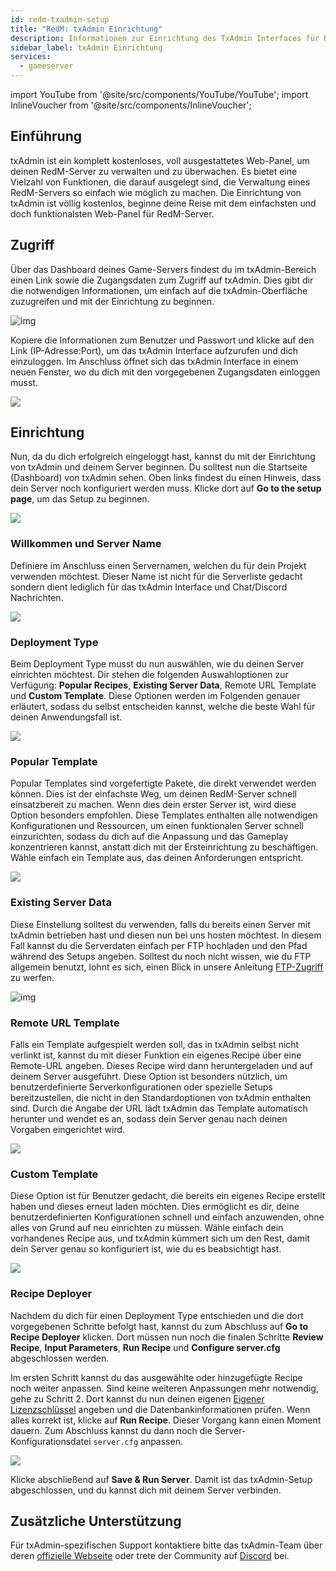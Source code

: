 ```yaml
---
id: redm-txadmin-setup
title: "RedM: txAdmin Einrichtung"
description: Informationen zur Einrichtung des TxAdmin Interfaces für RedM Gameserver von ZAP-Hosting - ZAP-Hosting.com Dokumentation
sidebar_label: txAdmin Einrichtung
services:
  - gameserver
---
```


import YouTube from '@site/src/components/YouTube/YouTube';
import InlineVoucher from '@site/src/components/InlineVoucher';

## Einführung
txAdmin ist ein komplett kostenloses, voll ausgestattetes Web-Panel, um deinen RedM-Server zu verwalten und zu überwachen. Es bietet eine Vielzahl von Funktionen, die darauf ausgelegt sind, die Verwaltung eines RedM-Servers so einfach wie möglich zu machen. Die Einrichtung von txAdmin ist völlig kostenlos, beginne deine Reise mit dem einfachsten und doch funktionalsten Web-Panel für RedM-Server.

<InlineVoucher />



## Zugriff

Über das Dashboard deines Game-Servers findest du im txAdmin-Bereich einen Link sowie die Zugangsdaten zum Zugriff auf txAdmin. Dies gibt dir die notwendigen Informationen, um einfach auf die txAdmin-Oberfläche zuzugreifen und mit der Einrichtung zu beginnen.

![img](https://screensaver01.zap-hosting.com/index.php/s/6gJa3qsymE2kzCi/download)

Kopiere die Informationen zum Benutzer und Passwort und klicke auf den Link (IP-Adresse:Port), um das txAdmin Interface aufzurufen und dich einzuloggen. Im Anschluss öffnet sich das txAdmin Interface in einem neuen Fenster, wo du dich mit den vorgegebenen Zugangsdaten einloggen musst. 

![](https://screensaver01.zap-hosting.com/index.php/s/pp8GLQBoX4LoqTA/preview)



## Einrichtung

Nun, da du dich erfolgreich eingeloggt hast, kannst du mit der Einrichtung von txAdmin und deinem Server beginnen. Du solltest nun die Startseite (Dashboard) von txAdmin sehen. Oben links findest du einen Hinweis, dass dein Server noch konfiguriert werden muss. Klicke dort auf **Go to the setup page**, um das Setup zu beginnen.

![](https://screensaver01.zap-hosting.com/index.php/s/oXakf3qoJaim7ex/download)



### Willkommen und Server Name

Definiere im Anschluss einen Servernamen, welchen du für dein Projekt verwenden möchtest. Dieser Name ist nicht für die Serverliste gedacht sondern dient lediglich für das txAdmin Interface und Chat/Discord Nachrichten. 

![](https://screensaver01.zap-hosting.com/index.php/s/FCmd5xQ89wSPHfe/preview)



### Deployment Type

Beim Deployment Type musst du nun auswählen, wie du deinen Server einrichten möchtest. Dir stehen die folgenden Auswahloptionen zur Verfügung: **Popular Recipes**, **Existing Server Data**, Remote URL Template und **Custom Template**. Diese Optionen werden im Folgenden genauer erläutert, sodass du selbst entscheiden kannst, welche die beste Wahl für deinen Anwendungsfall ist. 

![](https://screensaver01.zap-hosting.com/index.php/s/52HfyJSNLscApNE/preview)



### Popular Template

Popular Templates sind vorgefertigte Pakete, die direkt verwendet werden können. Dies ist der einfachste Weg, um deinen RedM-Server schnell einsatzbereit zu machen. Wenn dies dein erster Server ist, wird diese Option besonders empfohlen. Diese Templates enthalten alle notwendigen Konfigurationen und Ressourcen, um einen funktionalen Server schnell einzurichten, sodass du dich auf die Anpassung und das Gameplay konzentrieren kannst, anstatt dich mit der Ersteinrichtung zu beschäftigen. Wähle einfach ein Template aus, das deinen Anforderungen entspricht.

![](https://screensaver01.zap-hosting.com/index.php/s/rrw962gMMpn86fW/preview)



### Existing Server Data

Diese Einstellung solltest du verwenden, falls du bereits einen Server mit txAdmin betrieben hast und diesen nun bei uns hosten möchtest. In diesem Fall kannst du die Serverdaten einfach per FTP hochladen und den Pfad während des Setups angeben. Solltest du noch nicht wissen, wie du FTP allgemein benutzt, lohnt es sich, einen Blick in unsere Anleitung [FTP-Zugriff](gameserver-ftpaccess.md) zu werfen.

![img](https://screensaver01.zap-hosting.com/index.php/s/jCZ4DffkkAHA6dj/preview)





### Remote URL Template

Falls ein Template aufgespielt werden soll, das in txAdmin selbst nicht verlinkt ist, kannst du mit dieser Funktion ein eigenes Recipe über eine Remote-URL angeben. Dieses Recipe wird dann heruntergeladen und auf deinem Server ausgeführt. Diese Option ist besonders nützlich, um benutzerdefinierte Serverkonfigurationen oder spezielle Setups bereitzustellen, die nicht in den Standardoptionen von txAdmin enthalten sind. Durch die Angabe der URL lädt txAdmin das Template automatisch herunter und wendet es an, sodass dein Server genau nach deinen Vorgaben eingerichtet wird.

![](https://screensaver01.zap-hosting.com/index.php/s/jrGzTGp9FwLc82i/preview)

### Custom Template

Diese Option ist für Benutzer gedacht, die bereits ein eigenes Recipe erstellt haben und dieses erneut laden möchten. Dies ermöglicht es dir, deine benutzerdefinierten Konfigurationen schnell und einfach anzuwenden, ohne alles von Grund auf neu einrichten zu müssen. Wähle einfach dein vorhandenes Recipe aus, und txAdmin kümmert sich um den Rest, damit dein Server genau so konfiguriert ist, wie du es beabsichtigt hast.

![](https://screensaver01.zap-hosting.com/index.php/s/Z75q5RKakwfpHGy/preview)



### Recipe Deployer

Nachdem du dich für einen Deployment Type entschieden und die dort vorgegebenen Schritte befolgt hast, kannst du zum Abschluss auf **Go to Recipe Deployer** klicken. Dort müssen nun noch die finalen Schritte **Review Recipe**, **Input Parameters**, **Run Recipe** und **Configure server.cfg** abgeschlossen werden.

Im ersten Schritt kannst du das ausgewählte oder hinzugefügte Recipe noch weiter anpassen. Sind keine weiteren Anpassungen mehr notwendig, gehe zu Schritt 2. Dort kannst du nun deinen eigenen [Eigener Lizenzschlüssel](redm-licensekey.md) angeben und die Datenbankinformationen prüfen. Wenn alles korrekt ist, klicke auf **Run Recipe**. Dieser Vorgang kann einen Moment dauern. Zum Abschluss kannst du dann noch die Server-Konfigurationsdatei `server.cfg` anpassen. 

![](https://screensaver01.zap-hosting.com/index.php/s/wFMD576sBQAAdxZ/download)

Klicke abschließend auf **Save & Run Server**. Damit ist das txAdmin-Setup abgeschlossen, und du kannst dich mit deinem Server verbinden.



## Zusätzliche Unterstützung

Für txAdmin-spezifischen Support kontaktiere bitte das txAdmin-Team über deren [offizielle Webseite](https://txadm.in/) oder trete der Community auf [Discord](https://discord.gg/txAdmin/) bei.
